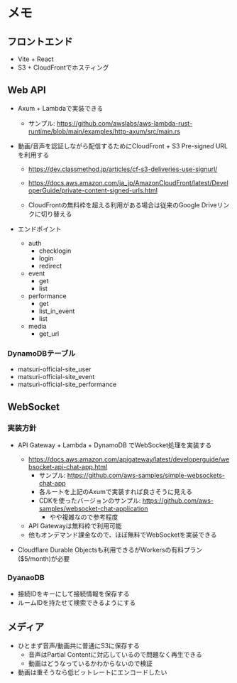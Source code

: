 # メモ

## フロントエンド

-   Vite + React
-   S3 + CloudFrontでホスティング

## Web API

-   Axum + Lambdaで実装できる
    -   サンプル: https://github.com/awslabs/aws-lambda-rust-runtime/blob/main/examples/http-axum/src/main.rs
-   動画/音声を認証しながら配信するためにCloudFront + S3 Pre-signed URLを利用する

    -   https://dev.classmethod.jp/articles/cf-s3-deliveries-use-signurl/
    -   https://docs.aws.amazon.com/ja_jp/AmazonCloudFront/latest/DeveloperGuide/private-content-signed-urls.html

    -   CloudFrontの無料枠を超える利用がある場合は従来のGoogle Driveリンクに切り替える

-   エンドポイント
    -   auth
        -   checklogin
        -   login
        -   redirect
    -   event
        -   get
        -   list
    -   performance
        -   get
        -   list_in_event
        -   list
    -   media
        -   get_url

### DynamoDBテーブル

-   matsuri-official-site_user
-   matsuri-official-site_event
-   matsuri-official-site_performance

## WebSocket

### 実装方針

-   API Gateway + Lambda + DynamoDB でWebSocket処理を実装する

    -   https://docs.aws.amazon.com/apigateway/latest/developerguide/websocket-api-chat-app.html
        -   サンプル: https://github.com/aws-samples/simple-websockets-chat-app
        -   各ルートを上記のAxumで実装すれば良さそうに見える
        -   CDKを使ったバージョンのサンプル: https://github.com/aws-samples/websocket-chat-application
            -   やや複雑なので参考程度
    -   API Gatewayは無料枠で利用可能
    -   他もオンデマンド課金なので、ほぼ無料でWebSocketを実装できる

-   Cloudflare Durable Objectsも利用できるがWorkersの有料プラン($5/month)が必要

### DyanaoDB

-   接続IDをキーにして接続情報を保存する
-   ルームIDを持たせて検索できるようにする

## メディア

-   ひとまず音声/動画共に普通にS3に保存する
    -   音声はPartial Contentに対応しているので問題なく再生できる
    -   動画はどうなっているかわからないので検証
-   動画は重そうなら低ビットレートにエンコードしたい
